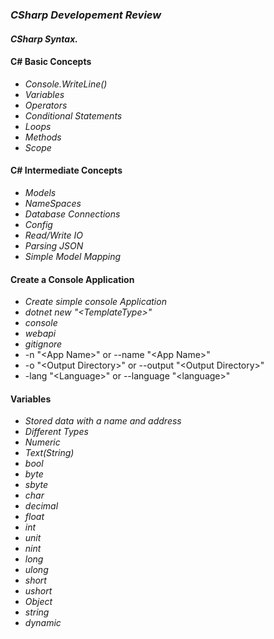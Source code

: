 ### *CSharp Developement Review*

#### *CSharp Syntax.*<br>

#### C# Basic Concepts
* *Console.WriteLine()*
* *Variables*
* *Operators*
* *Conditional Statements*
* *Loops*
* *Methods*
* *Scope*

#### C# Intermediate Concepts

* *Models*
* *NameSpaces*
* *Database Connections*
* *Config*
* *Read/Write IO*
* *Parsing JSON*
* *Simple Model Mapping*


#### Create a Console Application
* *Create simple console Application*
* *dotnet new "\<TemplateType>\"*
* *console*
* *webapi*
* *gitignore*
* -n "\<App Name>\" or --name "\<App Name>\"
* -o "\<Output Directory>\" or --output "\<Output Directory>\"
* -lang "\<Language>\" or --language "\<language>\"

#### Variables
* *Stored data with a name and address*
* *Different Types*
* *Numeric*
* *Text(String)*
* *bool*
* *byte*
* *sbyte*
* *char*
* *decimal*
* *float*
* *int*
* *unit*
* *nint*
* *long*
* *ulong*
* *short*
* *ushort*
* *Object*
* *string*
* *dynamic*